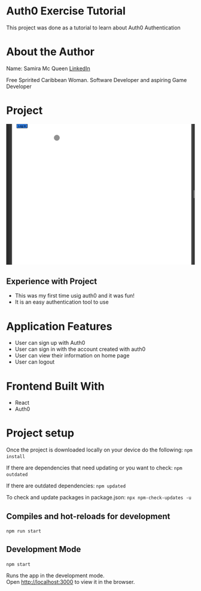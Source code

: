 # Auth0 Exercise Tutorial
This project was done as a tutorial to learn about Auth0 Authentication

# About the Author
Name: Samira Mc Queen
[LinkedIn](https://www.linkedin.com/in/samira-mc-queen-1882431a7/)

Free Spririted Caribbean Woman.
Software Developer and aspiring Game Developer

# Project 
![Video](./public/learn-auth.gif)

## Experience with Project
- This was my first time usig auth0 and it was fun!
- It is an easy authentication tool to use

# Application Features
- User can sign up with Auth0
- User can sign in with the account created with auth0
- User can view their information on home page 
- User can logout

# Frontend Built With
- React
- Auth0


# Project setup
Once the project is downloaded locally on your device do the following:
`
npm install
`

If there are dependencies that need updating or you want to check:
`
npm outdated
`

If there are outdated dependencies:
`
npm updated
`

To check and update packages in package.json:
`
npx npm-check-updates -u
`

## Compiles and hot-reloads for development
`
npm run start
`
## Development Mode
`npm start
`

Runs the app in the development mode.\
Open [http://localhost:3000](http://localhost:3000) to view it in the browser.
